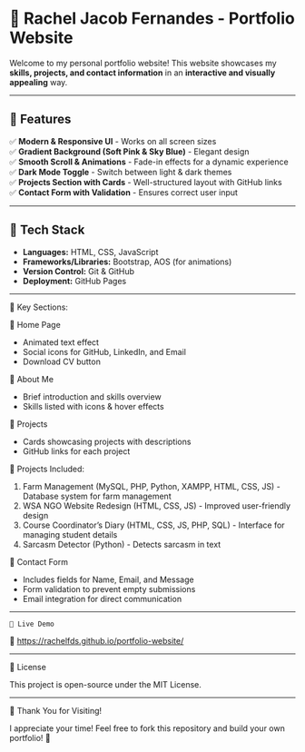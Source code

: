 # 🌟 Rachel Jacob Fernandes - Portfolio Website  

Welcome to my personal portfolio website! This website showcases my **skills, projects, and contact information** in an **interactive and visually appealing** way.  

---

## 🚀 Features  
✅ **Modern & Responsive UI** - Works on all screen sizes  
✅ **Gradient Background (Soft Pink & Sky Blue)** - Elegant design   
✅ **Smooth Scroll & Animations** - Fade-in effects for a dynamic experience  
✅ **Dark Mode Toggle** - Switch between light & dark themes  
✅ **Projects Section with Cards** - Well-structured layout with GitHub links  
✅ **Contact Form with Validation** - Ensures correct user input  

---

## 🎨 Tech Stack  
- **Languages:** HTML, CSS, JavaScript  
- **Frameworks/Libraries:** Bootstrap, AOS (for animations)  
- **Version Control:** Git & GitHub  
- **Deployment:** GitHub Pages  

---

🎯 Key Sections:

🔹 Home Page
* Animated text effect
* Social icons for GitHub, LinkedIn, and Email
* Download CV button

🔹 About Me
* Brief introduction and skills overview
* Skills listed with icons & hover effects

🔹 Projects
* Cards showcasing projects with descriptions
* GitHub links for each project

📌 Projects Included:

1. Farm Management (MySQL, PHP, Python, XAMPP, HTML, CSS, JS) - Database system for farm management
2. WSA NGO Website Redesign (HTML, CSS, JS) - Improved user-friendly design
3. Course Coordinator’s Diary (HTML, CSS, JS, PHP, SQL) - Interface for managing student details
4. Sarcasm Detector (Python) - Detects sarcasm in text

🔹 Contact Form

* Includes fields for Name, Email, and Message
* Form validation to prevent empty submissions
* Email integration for direct communication

---

	🎥 Live Demo

🔗 https://rachelfds.github.io/portfolio-website/

---

📜 License

This project is open-source under the MIT License.

---

🌟 Thank You for Visiting!

I appreciate your time! Feel free to fork this repository and build your own portfolio! 🚀

